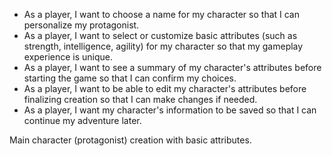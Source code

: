 - As a player, I want to choose a name for my character so that I can personalize my protagonist.
- As a player, I want to select or customize basic attributes (such as strength, intelligence, agility) for my character so that my gameplay experience is unique.
- As a player, I want to see a summary of my character's attributes before starting the game so that I can confirm my choices.
- As a player, I want to be able to edit my character's attributes before finalizing creation so that I can make changes if needed.
- As a player, I want my character's information to be saved so that I can continue my adventure later.

Main character (protagonist) creation with basic attributes.
